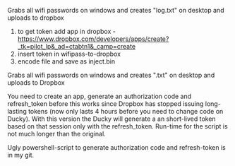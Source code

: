 Grabs all wifi passwords on windows and creates "log.txt" on desktop and uploads to dropbox

1. to get token add app in dropbox -https://www.dropbox.com/developers/apps/create?_tk=pilot_lp&_ad=ctabtn1&_camp=create
2. insert token in wifipass-to-dropbox
3. encode file and save as inject.bin

Grabs all wifi passwords on windows and creates "<HOSTNAME>.txt" on desktop and uploads to Dropbox

You need to create an app, generate an authorization code and refresh_token before this works since Dropbox has stopped issuing long-lasting tokens (now only lasts 4 hours before you need to change code on Ducky).
With this version the Ducky will generate a an short-lived token based on that session only with the refresh_token. Run-time for the script is not much longer than the original.

Ugly powershell-script to generate authorization code and refresh-token is in my git.
